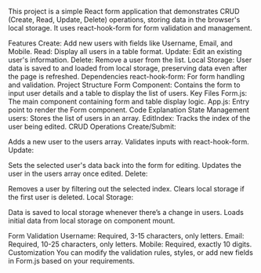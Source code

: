 This project is a simple React form application that demonstrates CRUD (Create, Read, Update, Delete) operations, storing data in the browser's local storage. It uses react-hook-form for form validation and management.

Features
Create: Add new users with fields like Username, Email, and Mobile.
Read: Display all users in a table format.
Update: Edit an existing user's information.
Delete: Remove a user from the list.
Local Storage: User data is saved to and loaded from local storage, preserving data even after the page is refreshed.
Dependencies
react-hook-form: For form handling and validation.
Project Structure
Form Component: Contains the form to input user details and a table to display the list of users.
Key Files
Form.js: The main component containing form and table display logic.
App.js: Entry point to render the Form component.
Code Explanation
State Management
users: Stores the list of users in an array.
EditIndex: Tracks the index of the user being edited.
CRUD Operations
Create/Submit:

Adds a new user to the users array.
Validates inputs with react-hook-form.
Update:

Sets the selected user's data back into the form for editing.
Updates the user in the users array once edited.
Delete:

Removes a user by filtering out the selected index.
Clears local storage if the first user is deleted.
Local Storage:

Data is saved to local storage whenever there’s a change in users.
Loads initial data from local storage on component mount.


Form Validation
Username: Required, 3-15 characters, only letters.
Email: Required, 10-25 characters, only letters.
Mobile: Required, exactly 10 digits.
Customization
You can modify the validation rules, styles, or add new fields in Form.js based on your requirements.